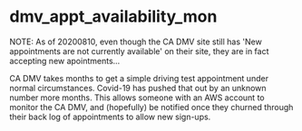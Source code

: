 # dmv_appt_availability_mon

NOTE: As of 20200810, even though the CA DMV site still has 'New appointments are not currently available' on their site, they are in fact accepting new apointments...

CA DMV takes months to get a simple driving test appointment under normal circumstances. Covid-19 has pushed that out by an unknown number more months.
This allows someone with an AWS account to monitor the CA DMV, and (hopefully) be notified once they churned through their back log of appointments to 
allow new sign-ups.
